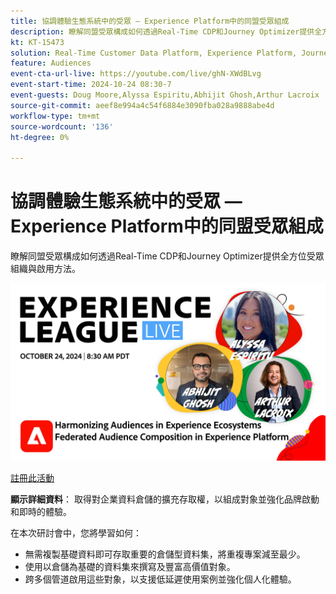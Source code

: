 ```yaml
---
title: 協調體驗生態系統中的受眾 — Experience Platform中的同盟受眾組成
description: 瞭解同盟受眾構成如何透過Real-Time CDP和Journey Optimizer提供全方位受眾組織與啟用方法。
kt: KT-15473
solution: Real-Time Customer Data Platform, Experience Platform, Journey Optimizer
feature: Audiences
event-cta-url-live: https://youtube.com/live/ghN-XWdBLvg
event-start-time: 2024-10-24 08:30-7
event-guests: Doug Moore,Alyssa Espiritu,Abhijit Ghosh,Arthur Lacroix
source-git-commit: aeef8e994a4c54f6884e3090fba028a9888abe4d
workflow-type: tm+mt
source-wordcount: '136'
ht-degree: 0%

---
```


# 協調體驗生態系統中的受眾 — Experience Platform中的同盟受眾組成

瞭解同盟受眾構成如何透過Real-Time CDP和Journey Optimizer提供全方位受眾組織與啟用方法。

<img alt="Experience League直播 — 2024年10月24日" src="../episodes/assets/ep41-web-banner.png">

[註冊此活動](https://engage.adobe.com/ExpLeagueLive-241024.html)

**顯示詳細資料**：
取得對企業資料倉儲的擴充存取權，以組成對象並強化品牌啟動和即時的體驗。

在本次研討會中，您將學習如何：

* 無需複製基礎資料即可存取重要的倉儲型資料集，將重複專案減至最少。
* 使用以倉儲為基礎的資料集來撰寫及豐富高價值對象。
* 跨多個管道啟用這些對象，以支援低延遲使用案例並強化個人化體驗。
